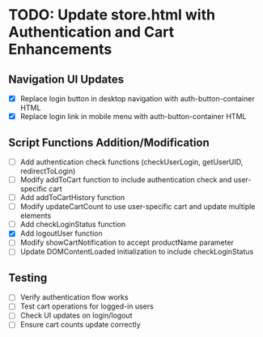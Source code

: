 # TODO: Update store.html with Authentication and Cart Enhancements

## Navigation UI Updates
- [x] Replace login button in desktop navigation with auth-button-container HTML
- [x] Replace login link in mobile menu with auth-button-container HTML

## Script Functions Addition/Modification
- [ ] Add authentication check functions (checkUserLogin, getUserUID, redirectToLogin)
- [ ] Modify addToCart function to include authentication check and user-specific cart
- [ ] Add addToCartHistory function
- [ ] Modify updateCartCount to use user-specific cart and update multiple elements
- [ ] Add checkLoginStatus function
- [x] Add logoutUser function
- [ ] Modify showCartNotification to accept productName parameter
- [ ] Update DOMContentLoaded initialization to include checkLoginStatus

## Testing
- [ ] Verify authentication flow works
- [ ] Test cart operations for logged-in users
- [ ] Check UI updates on login/logout
- [ ] Ensure cart counts update correctly
